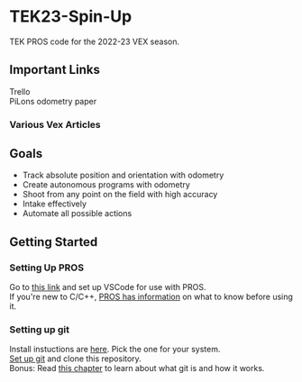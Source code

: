 # TEK23-Spin-Up
TEK PROS code for the 2022-23 VEX season.

## Important Links
Trello<br>
PiLons odometry paper
### Various Vex Articles

## Goals
- Track absolute position and orientation with odometry
- Create autonomous programs with odometry
- Shoot from any point on the field with high accuracy
- Intake effectively
- Automate all possible actions

## Getting Started
### Setting Up PROS
Go to [this link](https://pros.cs.purdue.edu/v5/getting-started/index.html) and set up VSCode for use with PROS.<br>
If you're new to C/C++, [PROS has information](https://pros.cs.purdue.edu/v5/getting-started/new-users.html) on what to know before using it.
### Setting up git
Install instuctions are [here](https://git-scm.com/book/en/v2/Getting-Started-Installing-Git). Pick the one for your system.<br>
[Set up git](https://git-scm.com/book/en/v2/Getting-Started-First-Time-Git-Setup) and clone this repository.<br>
Bonus: Read [this chapter](https://git-scm.com/book/en/v2/Getting-Started-About-Version-Control) to learn about what git is and how it works.
